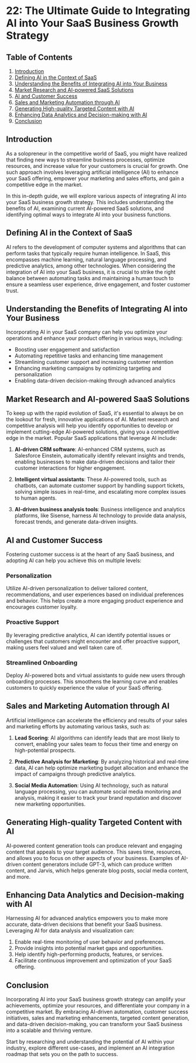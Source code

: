 # 22: The Ultimate Guide to Integrating AI into Your SaaS Business Growth Strategy

## Table of Contents

1. [Introduction](#introduction)
2. [Defining AI in the Context of SaaS](#defining-ai-in-the-context-of-saas)
3. [Understanding the Benefits of Integrating AI into Your Business](#understanding-the-benefits-of-integrating-ai-into-your-business)
4. [Market Research and AI-powered SaaS Solutions](#market-research-and-ai-powered-saas-solutions)
5. [AI and Customer Success](#ai-and-customer-success)
6. [Sales and Marketing Automation through AI](#sales-and-marketing-automation-through-ai)
7. [Generating High-quality Targeted Content with AI](#generating-high-quality-targeted-content-with-ai)
8. [Enhancing Data Analytics and Decision-making with AI](#enhancing-data-analytics-and-decision-making-with-ai)
9. [Conclusion](#conclusion)

## Introduction

As a solopreneur in the competitive world of SaaS, you might have realized that finding new ways to streamline business processes, optimize resources, and increase value for your customers is crucial for growth. One such approach involves leveraging artificial intelligence (AI) to enhance your SaaS offering, empower your marketing and sales efforts, and gain a competitive edge in the market.

In this in-depth guide, we will explore various aspects of integrating AI into your SaaS business growth strategy. This includes understanding the benefits of AI, examining current AI-powered SaaS solutions, and identifying optimal ways to integrate AI into your business functions.

## Defining AI in the Context of SaaS

AI refers to the development of computer systems and algorithms that can perform tasks that typically require human intelligence. In SaaS, this encompasses machine learning, natural language processing, and predictive analytics, among other technologies. When considering the integration of AI into your SaaS business, it is crucial to strike the right balance between automating tasks and maintaining a human touch to ensure a seamless user experience, drive engagement, and foster customer trust.

## Understanding the Benefits of Integrating AI into Your Business

Incorporating AI in your SaaS company can help you optimize your operations and enhance your product offering in various ways, including:

- Boosting user engagement and satisfaction
- Automating repetitive tasks and enhancing time management
- Streamlining customer support and increasing customer retention
- Enhancing marketing campaigns by optimizing targeting and personalization
- Enabling data-driven decision-making through advanced analytics

## Market Research and AI-powered SaaS Solutions

To keep up with the rapid evolution of SaaS, it's essential to always be on the lookout for fresh, innovative applications of AI. Market research and competitive analysis will help you identify opportunities to develop or implement cutting-edge AI-powered solutions, giving you a competitive edge in the market. Popular SaaS applications that leverage AI include:

1. **AI-driven CRM software**: AI-enhanced CRM systems, such as Salesforce Einstein, automatically identify relevant insights and trends, enabling businesses to make data-driven decisions and tailor their customer interactions for higher engagement.

2. **Intelligent virtual assistants**: These AI-powered tools, such as chatbots, can automate customer support by handling support tickets, solving simple issues in real-time, and escalating more complex issues to human agents.

3. **AI-driven business analysis tools**: Business intelligence and analytics platforms, like Sisense, harness AI technology to provide data analysis, forecast trends, and generate data-driven insights.

## AI and Customer Success

Fostering customer success is at the heart of any SaaS business, and adopting AI can help you achieve this on multiple levels:

### Personalization

Utilize AI-driven personalization to deliver tailored content, recommendations, and user experiences based on individual preferences and behavior. This helps create a more engaging product experience and encourages customer loyalty.

### Proactive Support

By leveraging predictive analytics, AI can identify potential issues or challenges that customers might encounter and offer proactive support, making users feel valued and well taken care of.

### Streamlined Onboarding

Deploy AI-powered bots and virtual assistants to guide new users through onboarding processes. This smoothens the learning curve and enables customers to quickly experience the value of your SaaS offering.

## Sales and Marketing Automation through AI

Artificial intelligence can accelerate the efficiency and results of your sales and marketing efforts by automating various tasks, such as:

1. **Lead Scoring**: AI algorithms can identify leads that are most likely to convert, enabling your sales team to focus their time and energy on high-potential prospects.

2. **Predictive Analysis for Marketing**: By analyzing historical and real-time data, AI can help optimize marketing budget allocation and enhance the impact of campaigns through predictive analytics.

3. **Social Media Automation**: Using AI technology, such as natural language processing, you can automate social media monitoring and analysis, making it easier to track your brand reputation and discover new marketing opportunities.

## Generating High-quality Targeted Content with AI

AI-powered content generation tools can produce relevant and engaging content that appeals to your target audience. This saves time, resources, and allows you to focus on other aspects of your business. Examples of AI-driven content generators include GPT-3, which can produce written content, and Jarvis, which helps generate blog posts, social media content, and more.

## Enhancing Data Analytics and Decision-making with AI

Harnessing AI for advanced analytics empowers you to make more accurate, data-driven decisions that benefit your SaaS business. Leveraging AI for data analysis and visualization can:

1. Enable real-time monitoring of user behavior and preferences.
2. Provide insights into potential market gaps and opportunities.
3. Help identify high-performing products, features, or services.
4. Facilitate continuous improvement and optimization of your SaaS offering.

## Conclusion

Incorporating AI into your SaaS business growth strategy can amplify your achievements, optimize your resources, and differentiate your company in a competitive market. By embracing AI-driven automation, customer success initiatives, sales and marketing enhancements, targeted content generation, and data-driven decision-making, you can transform your SaaS business into a scalable and thriving venture.

Start by researching and understanding the potential of AI within your industry, explore different use-cases, and implement an AI integration roadmap that sets you on the path to success.